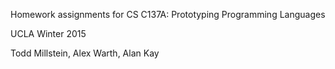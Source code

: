Homework assignments for CS C137A: Prototyping Programming Languages

UCLA Winter 2015

Todd Millstein, Alex Warth, Alan Kay
